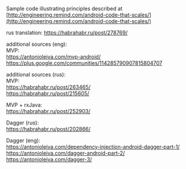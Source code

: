 Sample code illustrating principles described at [http://engineering.remind.com/android-code-that-scales/](http://engineering.remind.com/android-code-that-scales/)

rus translation: https://habrahabr.ru/post/278769/

additional sources (eng): </br>
MVP: </br>
https://antonioleiva.com/mvp-android/ </br>
https://plus.google.com/communities/114285790907815804707 </br>

additional sources (rus): </br>
MVP: </br>
https://habrahabr.ru/post/263465/ </br>
https://habrahabr.ru/post/215605/ </br>

MVP + rxJava: </br>
https://habrahabr.ru/post/252903/

Dagger (rus): </br>
https://habrahabr.ru/post/202866/ </br>

Dagger (eng): </br>
https://antonioleiva.com/dependency-injection-android-dagger-part-1/ </br>
https://antonioleiva.com/dagger-android-part-2/ </br>
https://antonioleiva.com/dagger-3/ </br>


